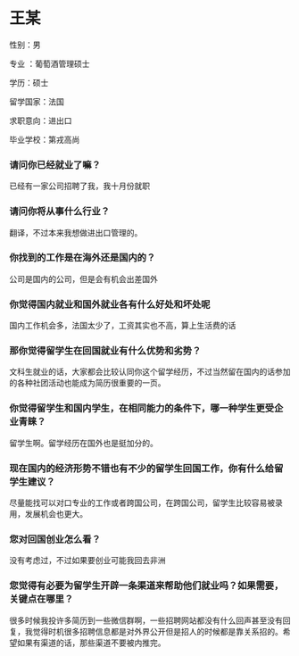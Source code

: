 # 王某

性别：男

专业 ：葡萄酒管理硕士

学历：硕士

留学国家：法国

求职意向：进出口

毕业学校：第戎高尚

### 请问你已经就业了嘛？
已经有一家公司招聘了我，我十月份就职

### 请问你将从事什么行业？
翻译，不过本来我想做进出口管理的。

### 你找到的工作是在海外还是国内的？
公司是国内的公司，但是会有机会出差国外

### 你觉得国内就业和国外就业各有什么好处和坏处呢
国内工作机会多，法国太少了，工资其实也不高，算上生活费的话

### 那你觉得留学生在回国就业有什么优势和劣势？
文科生就业的话，大家都会比较认同你这个留学经历，不过当然留在国内的话参加的各种社团活动也能成为简历很重要的一页。


### 你觉得留学生和国内学生，在相同能力的条件下，哪一种学生更受企业青睐？
留学生啊。留学经历在国外也是挺加分的。

### 现在国内的经济形势不错也有不少的留学生回国工作，你有什么给留学生建议？
尽量能找可以对口专业的工作或者跨国公司，在跨国公司，留学生比较容易被录用，发展机会也更大。

### 您对回国创业怎么看？
没有考虑过，不过如果要创业可能我回去非洲


### 您觉得有必要为留学生开辟一条渠道来帮助他们就业吗？如果需要，关键点在哪里？
很多时候我投许多简历到一些微信群啊，一些招聘网站都没有什么回声甚至没有回复，我觉得时机很多招聘信息都是对外界公开但是招人的时候都是靠关系招的。希望如果有渠道的话，那些渠道不要被内推完。


